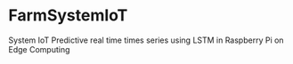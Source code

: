 # FarmSystemIoT
System IoT Predictive real time times series using LSTM in Raspberry Pi on Edge Computing

